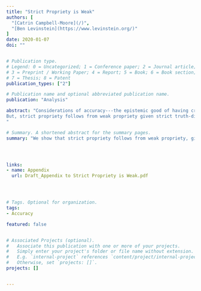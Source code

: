 ```yaml
---
title: "Strict Propriety is Weak"
authors: [
  "[Catrin Campbell-Moore](/)",
  "[Ben Levinstein](https://www.levinstein.org/)"
]
date: 2020-01-07
doi: ""


# Publication type.
# Legend: 0 = Uncategorized; 1 = Conference paper; 2 = Journal article;
# 3 = Preprint / Working Paper; 4 = Report; 5 = Book; 6 = Book section;
# 7 = Thesis; 8 = Patent
publication_types: ["2"]

# Publication name and optional abbreviated publication name.
publication: "Analysis"

abstract: "Considerations of accuracy---the epistemic good of having credences close to truth-values---have led to the justification of a host of epistemic norms. These arguments rely on particular ways of measuring accuracy. In particular, the accuracy measure should be strictly proper. However, the main argument for strict propriety only supports weak propriety.
But, strict propriety follows from weak propriety given strict truth-directedness (which is non-negotiable) and additivity (which is both very common and plausible). So no further argument is necessary.
"

# Summary. A shortened abstract for the summary pages.
summary: "We show that strict propriety follows from weak propriety, given truth-directedness."




links:
- name: Appendix
  url: Draft_Appendix to Strict Propriety is Weak.pdf




# Tags. Optional for organization.
tags:
- Accuracy

featured: false


# Associated Projects (optional).
#   Associate this publication with one or more of your projects.
#   Simply enter your project's folder or file name without extension.
#   E.g. `internal-project` references `content/project/internal-project/index.md`.
#   Otherwise, set `projects: []`.
projects: []


---
```

